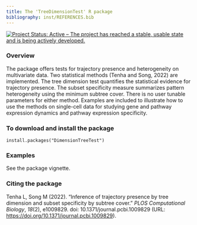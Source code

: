```yaml
---
title: The 'TreeDimensionTest' R package
bibliography: inst/REFERENCES.bib
---
```

[![Project Status: Active – The project has reached a stable, usable state and is being actively developed.](https://www.repostatus.org/badges/latest/active.svg)](https://www.repostatus.org/#active)

### Overview

The package offers tests for trajectory presence and heterogeneity on multivariate data. Two statistical methods (Tenha and Song, 2022) are implemented. The tree dimension test quantifies the statistical evidence for trajectory presence. The subset specificity measure summarizes pattern heterogeneity using the minimum subtree cover. There is no user tunable parameters for either method. Examples are included to illustrate how to use the methods on single-cell data for studying gene and pathway expression dynamics and pathway expression specificity.
 
### To download and install the package

```{r}
install.packages("DimensionTreeTest")
```

### Examples

See the package vignette.

### Citing the package

Tenha L, Song M (2022). “Inference of trajectory presence by
tree dimension and subset specificity by subtree cover.” _PLOS
Computational Biology_, *18*(2), e1009829. doi:
10.1371/journal.pcbi.1009829 (URL:
<https://doi.org/10.1371/journal.pcbi.1009829>).
